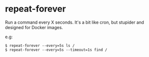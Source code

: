 # repeat-forever

Run a command every X seconds. It's a bit like cron, but stupider and designed
for Docker images.

e.g:

```
$ repeat-forever --every=5s ls /
$ repeat-forever --every=5s --timeout=1s find /
```
